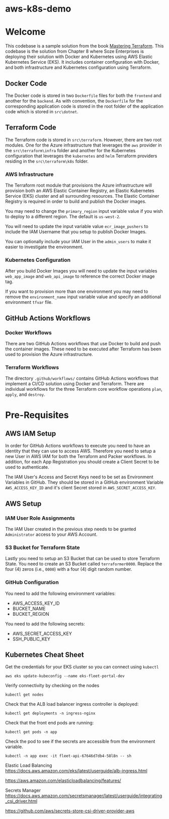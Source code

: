 # aws-k8s-demo

# Welcome

This codebase is a sample solution from the book [Mastering Terraform](https://amzn.to/3XNjHhx). This codebase is the solution from Chapter 8 where Soze Enterprises is deploying their solution with Docker and Kubernetes using AWS Elastic Kubernetes Service (EKS). It includes container configuration with Docker, and both infrastructure and Kubernetes configuration using Terraform.

## Docker Code

The Docker code is stored in two `Dockerfile` files for both the `frontend` and another for the `backend`. As with convention, the `Dockerfile` for the corresponding application code is stored in the root folder of the application code which is stored in `src\dotnet`.

## Terraform Code

The Terraform code is stored in `src\terraform`. However, there are two root modules. One for the Azure infrastructure that leverages the `aws` provider in the `src\terraform\infra` folder and another for the Kubernetes configuration that leverages the `kubernetes` and `helm` Terraform providers residing in the `src\terraform\k8s` folder.

### AWS Infrastructure
The Terraform root module that provisions the Azure infrastructure will provision both an AWS Elastic Container Registry, an Elastic Kubernetes Service (EKS) cluster and all surrounding resources. The Elastic Container Registry is required in order to build and publish the Docker images.

You may need to change the `primary_region` input variable value if you wish to deploy to a different region. The default is `us-west-2`.

You will need to update the input variable value `ecr_image_pushers` to include the IAM Username that you setup to publish Docker Images.

You can optionally include your IAM User in the `admin_users` to make it easier to investigate the environment.

### Kubernetes Configuration

After you build Docker Images you will need to update the input variables `web_app_image` and `web_api_image` to reference the correct Docker image tag.

If you want to provision more than one environment you may need to remove the `environment_name` input variable value and specify an additional environment `tfvar` file.

## GitHub Actions Workflows

### Docker Workflows
There are two GitHub Actions workflows that use Docker to build and push the container images. These need to be executed after Terraform has been used to provision the Azure infrastructure.

### Terraform Workflows
The directory `.github/workflows/` contains GitHub Actions workflows that implement a CI/CD solution using Docker and Terraform. There are individual workflows for the three Terraform core workflow operations `plan`, `apply`, and `destroy`.

# Pre-Requisites

## AWS IAM Setup

In order for GitHub Actions workflows to execute you need to have an identity that they can use to access AWS. Therefore you need to setup a new User in AWS IAM for both the Terraform and Packer workflows. In addition, for each App Registration you should create a Client Secret to be used to authenticate.

The IAM User's Access and Secret Keys need to be set as Environment Variables in GitHub. They should be stored in a GitHub environment Variable `AWS_ACCESS_KEY_ID` and it's client Secret stored in `AWS_SECRET_ACCESS_KEY`.

## AWS Setup

### IAM User Role Assignments

The IAM User created in the previous step needs to be granted `Administrator` access to your AWS Account.

### S3 Bucket for Terraform State

Lastly you need to setup an S3 Bucket that can be used to store Terraform State. You need to create an S3 Bucket called `terraformer0000`. Replace the four (4) zeros (i.e., `0000`) with a four (4) digit random number.

### GitHub Configuration

You need to add the following environment variables:

- AWS_ACCESS_KEY_ID
- BUCKET_NAME
- BUCKET_REGION

You need to add the following secrets:

- AWS_SECRET_ACCESS_KEY
- SSH_PUBLIC_KEY

## Kubernetes Cheat Sheet

Get the credentials for your EKS cluster so you can connect using `kubectl`

```
aws eks update-kubeconfig --name eks-fleet-portal-dev
```

Verify connectivity by checking on the nodes

```
kubectl get nodes
```

Check that the ALB load balancer ingress controller is deployed:

```
kubectl get deployments -n ingress-nginx
```

Check that the front end pods are running:

```
kubectl get pods -n app
```

Check the pod to see if the secrets are accessible from the environment variable.
```
kubectl -n app exec -it fleet-api-67646d7db4-58l8n -- sh
```

Elastic Load Balancing
https://docs.aws.amazon.com/eks/latest/userguide/alb-ingress.html

https://aws.amazon.com/elasticloadbalancing/features/

Secrets Manager
https://docs.aws.amazon.com/secretsmanager/latest/userguide/integrating_csi_driver.html

https://github.com/aws/secrets-store-csi-driver-provider-aws